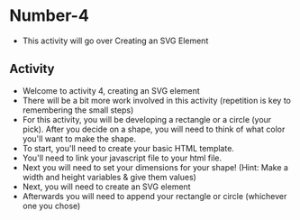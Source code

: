 # Number-4

- This activity will go over Creating an SVG Element

## Activity

- Welcome to activity 4, creating an SVG element
- There will be a bit more work involved in this activity (repetition is key to remembering the small steps)
- For this activity, you will be developing a rectangle or a circle (your pick). After you decide on a shape, you will need to think of what color you'll want to make the shape.
- To start, you'll need to create your basic HTML template. 
- You'll need to link your javascript file to your html file.
- Next you will need to set your dimensions for your shape! (Hint: Make a width and height variables & give them values)
- Next, you will need to create an SVG element
- Afterwards you will need to append your rectangle or circle (whichever one you chose)
